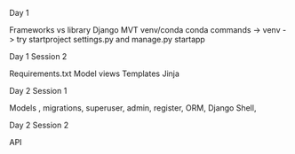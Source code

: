 Day 1

Frameworks vs library
Django
MVT
venv/conda
conda commands  -> venv -> try
startproject
settings.py and manage.py
startapp

Day 1 Session 2

Requirements.txt
Model
views
Templates
Jinja 

Day 2 Session 1

Models ,
migrations,
superuser,
admin,
register,
ORM,
Django Shell,

Day 2 Session 2 

API 